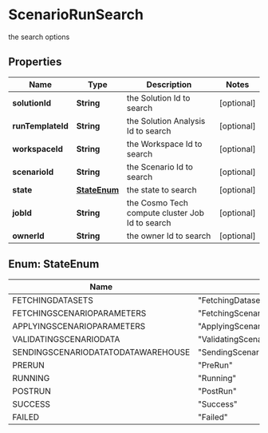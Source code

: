 

# ScenarioRunSearch

the search options

## Properties

Name | Type | Description | Notes
------------ | ------------- | ------------- | -------------
**solutionId** | **String** | the Solution Id to search |  [optional]
**runTemplateId** | **String** | the Solution Analysis Id to search |  [optional]
**workspaceId** | **String** | the Workspace Id to search |  [optional]
**scenarioId** | **String** | the Scenario Id to search |  [optional]
**state** | [**StateEnum**](#StateEnum) | the state to search |  [optional]
**jobId** | **String** | the Cosmo Tech compute cluster Job Id to search |  [optional]
**ownerId** | **String** | the owner Id to search |  [optional]



## Enum: StateEnum

Name | Value
---- | -----
FETCHINGDATASETS | &quot;FetchingDatasets&quot;
FETCHINGSCENARIOPARAMETERS | &quot;FetchingScenarioParameters&quot;
APPLYINGSCENARIOPARAMETERS | &quot;ApplyingScenarioParameters&quot;
VALIDATINGSCENARIODATA | &quot;ValidatingScenarioData&quot;
SENDINGSCENARIODATATODATAWAREHOUSE | &quot;SendingScenarioDataToDataWarehouse&quot;
PRERUN | &quot;PreRun&quot;
RUNNING | &quot;Running&quot;
POSTRUN | &quot;PostRun&quot;
SUCCESS | &quot;Success&quot;
FAILED | &quot;Failed&quot;



